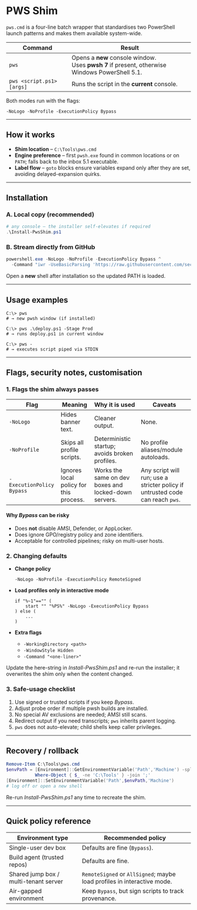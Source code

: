 # PWS Shim

`pws.cmd` is a four-line batch wrapper that standardises two PowerShell launch
patterns and makes them available system-wide.

| Command                         | Result |
|---------------------------------|--------|
| `pws`                           | Opens a **new** console window.<br>Uses **pwsh 7** if present, otherwise Windows PowerShell 5.1. |
| `pws <script.ps1> [args]`       | Runs the script in the **current** console. |

Both modes run with the flags:

```
-NoLogo -NoProfile -ExecutionPolicy Bypass
```

---

## How it works

* **Shim location** – `C:\Tools\pws.cmd`
* **Engine preference** – first `pwsh.exe` found in common locations or on
  `PATH`; falls back to the inbox 5.1 executable.
* **Label flow** – `goto` blocks ensure variables expand only after they are
  set, avoiding delayed-expansion quirks.

---

## Installation

### A. Local copy (recommended)

```powershell
# any console – the installer self-elevates if required
.\Install-PwsShim.ps1
```

### B. Stream directly from GitHub

```powershell
powershell.exe -NoLogo -NoProfile -ExecutionPolicy Bypass ^
  -Command "iwr -UseBasicParsing 'https://raw.githubusercontent.com/secwest/Install-PwsShim/refs/heads/main/Install-PwsShim.ps1' | iex"
```

Open a **new** shell after installation so the updated PATH is loaded.

---

## Usage examples

```console
C:\> pws
# → new pwsh window (if installed)

C:\> pws .\deploy.ps1 -Stage Prod
# → runs deploy.ps1 in current window

C:\> pws -
# → executes script piped via STDIN
```

---

## Flags, security notes, customisation

### 1. Flags the shim always passes

| Flag | Meaning | Why it is used | Caveats |
|------|---------|---------------|---------|
| `-NoLogo` | Hides banner text. | Cleaner output. | None. |
| `-NoProfile` | Skips all profile scripts. | Deterministic startup; avoids broken profiles. | No profile aliases/module autoloads. |
| `-ExecutionPolicy Bypass` | Ignores local policy for this process. | Works the same on dev boxes and locked-down servers. | Any script will run; use a stricter policy if untrusted code can reach `pws`. |

#### Why *Bypass* can be risky

* Does **not** disable AMSI, Defender, or AppLocker.
* Does ignore GPO/registry policy and zone identifiers.
* Acceptable for controlled pipelines; risky on multi-user hosts.

### 2. Changing defaults

* **Change policy**

  ```batch
  -NoLogo -NoProfile -ExecutionPolicy RemoteSigned
  ```

* **Load profiles only in interactive mode**

  ```batch
  if "%~1"=="" (
      start "" "%PS%" -NoLogo -ExecutionPolicy Bypass
  ) else (
      ...
  )
  ```

* **Extra flags**

  * `-WorkingDirectory <path>`
  * `-WindowStyle Hidden`
  * `-Command "<one-liner>"`

Update the here-string in *Install-PwsShim.ps1* and re-run the installer; it
overwrites the shim only when the content changed.

### 3. Safe-usage checklist

1. Use signed or trusted scripts if you keep *Bypass*.
2. Adjust probe order if multiple pwsh builds are installed.
3. No special AV exclusions are needed; AMSI still scans.
4. Redirect output if you need transcripts; `pws` inherits parent logging.
5. `pws` does not auto-elevate; child shells keep caller privileges.

---

## Recovery / rollback

```powershell
Remove-Item C:\Tools\pws.cmd
$envPath = [Environment]::GetEnvironmentVariable('Path','Machine') -split ';' |
           Where-Object { $_ -ne 'C:\Tools' } -join ';'
[Environment]::SetEnvironmentVariable('Path',$envPath,'Machine')
# log off or open a new shell
```

Re-run *Install-PwsShim.ps1* any time to recreate the shim.

---

## Quick policy reference

| Environment type | Recommended policy |
|------------------|--------------------|
| Single-user dev box | Defaults are fine (`Bypass`). |
| Build agent (trusted repos) | Defaults are fine. |
| Shared jump box / multi-tenant server | `RemoteSigned` or `AllSigned`; maybe load profiles in interactive mode. |
| Air-gapped environment | Keep `Bypass`, but sign scripts to track provenance. |
